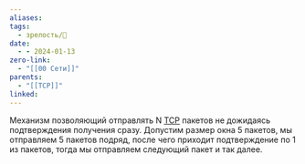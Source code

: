 ```yaml
---
aliases: 
tags:
  - зрелость/🌱
date:
  - - 2024-01-13
zero-link:
  - "[[00 Сети]]"
parents:
  - "[[TCP]]"
linked:
---
```

Механизм позволяющий отправлять N [TCP](TCP.md) пакетов не дожидаясь подтверждения получения сразу. Допустим размер окна 5 пакетов, мы отправляем 5 пакетов подряд, после чего приходит подтверждение по 1 из пакетов, тогда мы отправляем следующий пакет и так далее.